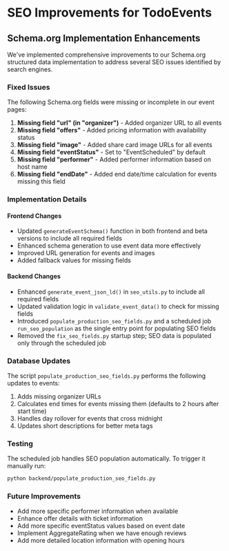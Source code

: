 # SEO Improvements for TodoEvents

## Schema.org Implementation Enhancements

We've implemented comprehensive improvements to our Schema.org structured data implementation to address several SEO issues identified by search engines.

### Fixed Issues

The following Schema.org fields were missing or incomplete in our event pages:

1. **Missing field "url" (in "organizer")** - Added organizer URL to all events
2. **Missing field "offers"** - Added pricing information with availability status
3. **Missing field "image"** - Added share card image URLs for all events
4. **Missing field "eventStatus"** - Set to "EventScheduled" by default
5. **Missing field "performer"** - Added performer information based on host name
6. **Missing field "endDate"** - Added end date/time calculation for events missing this field

### Implementation Details

#### Frontend Changes

- Updated `generateEventSchema()` function in both frontend and beta versions to include all required fields
- Enhanced schema generation to use event data more effectively
- Improved URL generation for events and images
- Added fallback values for missing fields

#### Backend Changes

- Enhanced `generate_event_json_ld()` in `seo_utils.py` to include all required fields
- Updated validation logic in `validate_event_data()` to check for missing fields
- Introduced `populate_production_seo_fields.py` and a scheduled job `run_seo_population` as the single entry point for populating SEO fields
- Removed the `fix_seo_fields.py` startup step; SEO data is populated only through the scheduled job

### Database Updates

The script `populate_production_seo_fields.py` performs the following updates to events:

1. Adds missing organizer URLs
2. Calculates end times for events missing them (defaults to 2 hours after start time)
3. Handles day rollover for events that cross midnight
4. Updates short descriptions for better meta tags

### Testing

The scheduled job handles SEO population automatically. To trigger it manually run:

```bash
python backend/populate_production_seo_fields.py
```

### Future Improvements

- Add more specific performer information when available
- Enhance offer details with ticket information
- Add more specific eventStatus values based on event date
- Implement AggregateRating when we have enough reviews
- Add more detailed location information with opening hours 